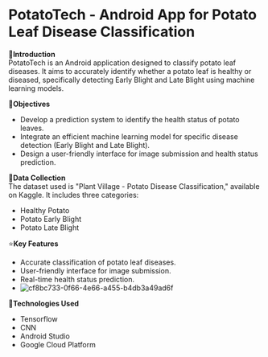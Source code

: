 # PotatoTech - Android App for Potato Leaf Disease Classification

🌱**Introduction**  
PotatoTech is an Android application designed to classify potato leaf diseases. It aims to accurately identify whether a potato leaf is healthy or diseased, specifically detecting Early Blight and Late Blight using machine learning models.

📌**Objectives**  
- Develop a prediction system to identify the health status of potato leaves.
- Integrate an efficient machine learning model for specific disease detection (Early Blight and Late Blight).
- Design a user-friendly interface for image submission and health status prediction.

🥔**Data Collection**  
The dataset used is "Plant Village - Potato Disease Classification," available on Kaggle. It includes three categories:
- Healthy Potato
- Potato Early Blight
- Potato Late Blight

⭐️**Key Features**  
- Accurate classification of potato leaf diseases.
- User-friendly interface for image submission.
- Real-time health status prediction.
- ![cf8bc733-0f66-4e66-a455-b4db3a49ad6f](https://github.com/user-attachments/assets/c7a2c368-b078-44cf-b691-49076b4c4721)


🎨**Technologies Used**  
- Tensorflow
- CNN
- Android Studio
- Google Cloud Platform
